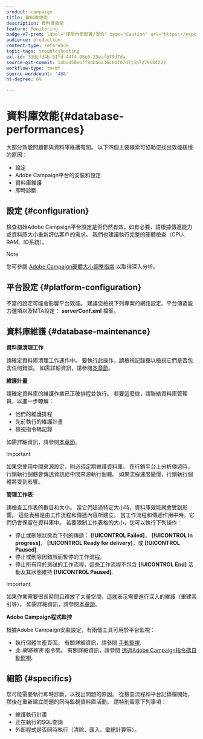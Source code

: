 ```yaml
---
product: campaign
title: 資料庫效能
description: 資料庫效能
feature: Monitoring
badge-v7-prem: label="僅限內部部署/混合" type="Caution" url="https://experienceleague.adobe.com/docs/campaign-classic/using/installing-campaign-classic/architecture-and-hosting-models/hosting-models-lp/hosting-models.html?lang=zh-Hant" tooltip="僅適用於內部部署和混合部署"
audience: production
content-type: reference
topic-tags: troubleshooting
exl-id: 33dcfd4b-51fd-44f4-98e0-23eafb79d7da
source-git-commit: 14ba450ebff9bba6a36c0df07d715b7279604222
workflow-type: tm+mt
source-wordcount: '488'
ht-degree: 6%

---
```


# 資料庫效能{#database-performances}



大部分效能問題都與資料庫維護有關。 以下四個主要線索可協助您找出效能緩慢的原因：

* 設定
* Adobe Campaign平台的安裝和設定
* 資料庫維護
* 即時診斷

## 設定 {#configuration}

檢查初始Adobe Campaign平台設定是否仍然有效，如有必要，請根據傳遞能力或資料庫大小重新評估客戶的需求。 我們也建議執行完整的硬體檢查（CPU、RAM、IO系統）。

>[!NOTE]
>
>您可參閱 [Adobe Campaign硬體大小調整指南](https://helpx.adobe.com/tw/campaign/kb/hardware-sizing-guide.html) 以取得深入分析。

## 平台設定 {#platform-configuration}

不當的設定可能會影響平台效能。 建議您檢視下列專案的網路設定、平台傳遞能力選項以及MTA設定： **serverConf.xml** 檔案。

## 資料庫維護 {#database-maintenance}

**資料庫清理工作**

請確定資料庫清理工作運作中。 要執行此操作，請檢視記錄檔以檢視它們是否包含任何錯誤。 如需詳細資訊，請參閱[本章節](../../production/using/database-cleanup-workflow.md)。

**維護計畫**

請確定資料庫的維護作業已正確排程並執行。 若要這麼做，請聯絡資料庫管理員，以進一步瞭解：

* 他們的維護排程
* 先前執行的維護計畫
* 檢視指令碼記錄

如需詳細資訊，請參閱[本章節](../../production/using/recommendations.md)。

>[!IMPORTANT]
>
>如果您使用中間來源設定，則必須定期維護資料庫。 在行銷平台上分析傳遞時，行銷執行個體會傳送資訊給中間來源執行個體。 如果流程速度變慢，行銷執行個體將受到影響。

**管理工作表**

請檢查工作表的數目和大小。 當它們超過特定大小時，資料庫效能就會受到影響。 這些表格是由工作流程和傳遞內容所建立。 當工作流程和傳遞作用中時，它們仍會保留在資料庫中。 若要限制工作表格的大小，您可以執行下列操作：

* 停止或刪除狀態為下列的傳遞： **[!UICONTROL Failed]**， **[!UICONTROL In progress]**， **[!UICONTROL Ready for delivery]**，或 **[!UICONTROL Paused]**.
* 停止或刪除因錯誤而暫停的工作流程。
* 停止所有用於測試的工作流程，這些工作流程不包含 **[!UICONTROL End]** 活動及其狀態維持 **[!UICONTROL Paused]**.

>[!IMPORTANT]
>
>如果作業需要很長時間且釋放了大量空間，這就表示需要進行深入的維護（重建索引等）。 如需詳細資訊，請參閱[本章節](../../production/using/recommendations.md)。

**Adobe Campaign程式監控**

根據Adobe Campaign安裝設定，有兩個工具可用於平台監視：

* 執行個體生產頁面。 有關詳細資訊，請參閱 [手動監視](../../production/using/monitoring-processes.md#manual-monitoring).
* 此 *網路報表* 指令碼。 有關詳細資訊，請參閱 [透過Adobe Campaign指令碼自動監視](../../production/using/monitoring-processes.md#automatic-monitoring-via-adobe-campaign-scripts).

## 細節 {#specifics}

您可能需要執行即時診斷，以找出問題的原因。 從檢查流程和平台記錄檔開始，然後在重新建立問題的同時監視資料庫活動。 請特別留意下列事項：

* 維護執行計畫
* 正在執行的SQL查詢
* 外部程式是否同時執行（清除、匯入、彙總計算等）。
